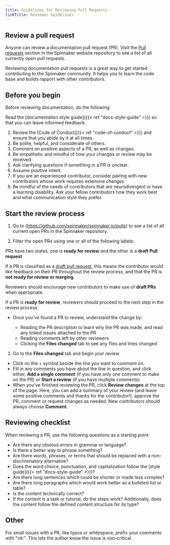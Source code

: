 ```yaml
---
title: Guidelines for Reviewing Pull Requests
linkTitle: Reviewer Guidelines
---
```


## Review a pull request

Anyone can review a documentation pull request (PR). Visit the [Pull requests](https://github.com/spinnaker/spinnaker.io/pulls) section in the Spinnaker website repository to see a list of all currently open pull requests.

Reviewing documentation pull requests is a great way to get started contributing to the Spinnaker community. It helps you to learn the code base and builds rapport with other contributors.

## Before you begin

Before reviewing documentation, do the following:

Read the [documentation style guide]({{< ref "docs-style-guide" >}}) so that you can leave informed feedback.

1. Review the [Code of Conduct]({{< ref "code-of-conduct" >}}) and ensure that you abide by it at all times.
1. Be polite, helpful, and considerate of others.
1. Comment on positive aspects of a PR, as well as changes.
1. Be empathetic and mindful of how your changes or review may be received.
1. Ask clarifying questions if something in a PR is unclear.
1. Assume positive intent.
1. If you are an experienced contributor, consider pairing with new contributors whose work requires extensive changes.
1. Be mindful of the needs of contributors that are neurodivergent or have a learning disability. Ask your fellow contributors how they work best and what communication style they prefer.

## Start the review process

1. Go to (<https://github.com/spinnaker/spinnaker.io/pulls>) to see a list of all current open PRs in the Spinnaker repository.

1. Filter the open PRs using one or all of the following labels:

  PRs have two states, one is **ready for review** and the other is a **draft Pull request**

  If a PR is classified as a [draft pull request](https://github.blog/2019-02-14-introducing-draft-pull-requests/), this means the contributor would like feedback on their PR throughout the review process, and that the PR is **not ready for review or merging**.

  Reviewers should encourage new contributors to make use of **draft PRs** when appropriate.

  If a PR is **ready for review**, reviewers should proceed to the next step in the review process.

  - Once you've found a PR to review, understand the change by:

    - Reading the PR description to learn why the PR was made, and read any linked issues attached to the PR
    - Reading comments left by other reviewers
    - Clicking the **Files changed** tab to see any files and lines changed

1. Go to the **Files changed** tab and begin your review

  - Click on the + symbol beside the line you want to comment on.
  - Fill in any comments you have about the line in question, and click either, **Add a single comment** (if you have only one comment to make on the PR) or **Start a review** (if you have multiple comments)
  - When you've finished reviewing the PR, click **Review changes** at the top of the page. Here, you can add a summary of your review (and leave some positive comments and thanks for the contributor!), approve the PR, comment or request changes as needed. New contributors should always choose **Comment**.

## Reviewing checklist

When reviewing a PR, use the following questions as a starting point:

- Are there any obvious errors in grammar or language?
- Is there a better way to phrase something?
- Are there words, phrases, or terms that should be replaced with a non-discriminatory alternative?
- Does the word choice, punctuation, and capitalization follow the [style guide]({{< ref "docs-style-guide" >}})?
- Are there long sentences which could be shorter or made less complex?
- Are there long paragraphs which would work better as a bulleted list or table?
- Is the content technically correct?
- If the content is a task or tutorial, do the steps work? Additionally, does the content follow the defined content structure for its type?

## Other

For small issues with a PR, like typos or whitespace, prefix your comments with "nit:". This lets the author know the issue is non-critical.
